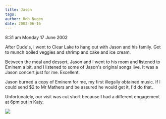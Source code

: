 ```yaml
---
title: Jason
tags: 
author: Rob Nugen
date: 2002-06-16
---
```


<p class=date>8:31 am Monday 17 June 2002</p>

<p>After Dude's, I went to Clear Lake to hang out with Jason and his family.
Got to munch boiled veggies and shrimp and cake and ice cream.</p>

<p>Between the meal and dessert, Jason and I went to his room and listened
to Eminem a bit, and I listened to some of Jason's original songs live.  It
was a Jason concert just for me.  Excellent.</p>

<p>Jason burned a copy of Eminem for me, my first illegally obtained music.
If I could send $2 to Mr Mathers and be assured he would get it, I'd do
that.</p>

<p>Unfortunately, our visit was cut short because I had a different
engagement at 6pm out in Katy.</p>

<p><img src="/images/rob/wL-ROB.gif"/></p>


